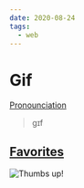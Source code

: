 ```yaml
---
date: 2020-08-24
tags:
  - web
---
```


# Gif

[Pronounciation](http://howtoreallypronouncegif.com/)
> gɪf

## [Favorites](https://giphy.com/favorites)

![Thumbs up!](https://media.giphy.com/media/3o7abB06u9bNzA8lu8/giphy.gif)
